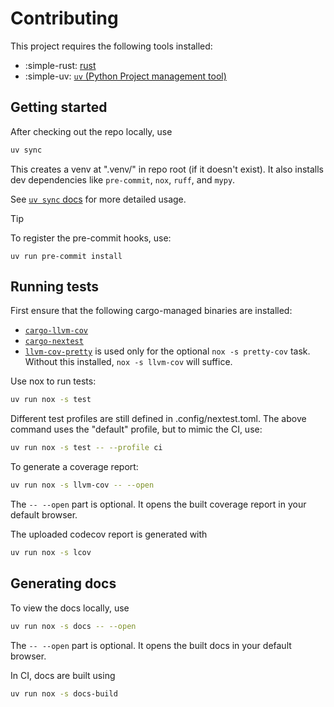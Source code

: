 # Contributing

This project requires the following tools installed:

- :simple-rust: [rust](https://rustup.rs/)
- :simple-uv: [`uv` (Python Project management tool)](https://docs.astral.sh/uv/)

## Getting started

After checking out the repo locally, use

```sh
uv sync
```

This creates a venv at ".venv/" in repo root (if it doesn't exist).
It also installs dev dependencies like `pre-commit`, `nox`, `ruff`, and `mypy`.

See [`uv sync` docs](https://docs.astral.sh/uv/reference/cli/#uv-sync)
for more detailed usage.

> [!TIP]
> To register the pre-commit hooks, use:
>
> ```shell
> uv run pre-commit install
> ```

## Running tests

First ensure that the following cargo-managed binaries are installed:

- [`cargo-llvm-cov`](https://github.com/taiki-e/cargo-llvm-cov)
- [`cargo-nextest`](https://nexte.st/docs/installation/pre-built-binaries/)
- [`llvm-cov-pretty`](https://crates.io/crates/llvm-cov-pretty) is used only for the optional `nox -s pretty-cov` task. Without this installed, `nox -s llvm-cov` will suffice.

Use nox to run tests:

```sh
uv run nox -s test
```

Different test profiles are still defined in .config/nextest.toml.
The above command uses the "default" profile, but to mimic the CI, use:

```sh
uv run nox -s test -- --profile ci
```

To generate a coverage report:

```sh
uv run nox -s llvm-cov -- --open
```

The `-- --open` part is optional. It opens the built coverage report in your default browser.

The uploaded codecov report is generated with

```sh
uv run nox -s lcov
```

## Generating docs

To view the docs locally, use

```sh
uv run nox -s docs -- --open
```

The `-- --open` part is optional. It opens the built docs in your default browser.

In CI, docs are built using

```sh
uv run nox -s docs-build
```
